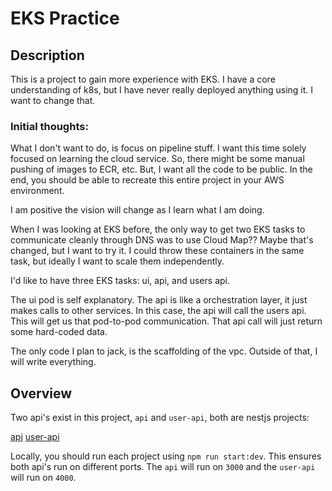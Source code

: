 # EKS Practice

## Description
This is a project to gain more experience with EKS. I have a core understanding of k8s, but I have never really deployed anything using it. I want to change that.

### Initial thoughts:
What I don't want to do, is focus on pipeline stuff. I want this time solely focused on learning the cloud service. So, there might be some manual pushing of images to ECR, etc. But, I want all the code to be public. In the end, you should be able to recreate this entire project in your AWS environment.

I am positive the vision will change as I learn what I am doing.

When I was looking at EKS before, the only way to get two EKS tasks to communicate cleanly through DNS was to use Cloud Map?? Maybe that's changed, but I want to try it. I could throw these containers in the same task, but ideally I want to scale them independently.

I'd like to have three EKS tasks: ui, api, and users api.

The ui pod is self explanatory. The api is like a orchestration layer, it just makes calls to other services. In this case, the api will call the users api. This will get us that pod-to-pod communication. That api call will just return some hard-coded data.

The only code I plan to jack, is the scaffolding of the vpc. Outside of that, I will write everything.

## Overview
Two api's exist in this project, `api` and `user-api`, both are nestjs projects:

[api](api/README.md)
[user-api](user-api/README.md)

Locally, you should run each project using `npm run start:dev`. This ensures both api's run on different ports.
The `api` will run on `3000` and the `user-api` will run on `4000`.
